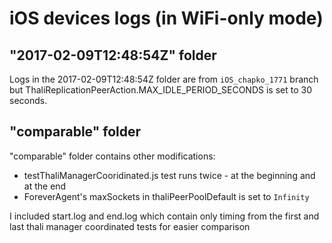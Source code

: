 # iOS devices logs (in WiFi-only mode)

## "2017-02-09T12:48:54Z" folder

Logs in the 2017-02-09T12:48:54Z folder are from `iOS_chapko_1771` branch but
ThaliReplicationPeerAction.MAX_IDLE_PERIOD_SECONDS is set to 30 seconds.


## "comparable" folder

"comparable" folder contains other modifications:
- testThaliManagerCooridinated.js test runs twice - at the beginning and at the
end
- ForeverAgent's maxSockets in thaliPeerPoolDefault is set to `Infinity`

I included start.log and end.log which contain only timing from the first and last
thali manager coordinated tests for easier comparison
